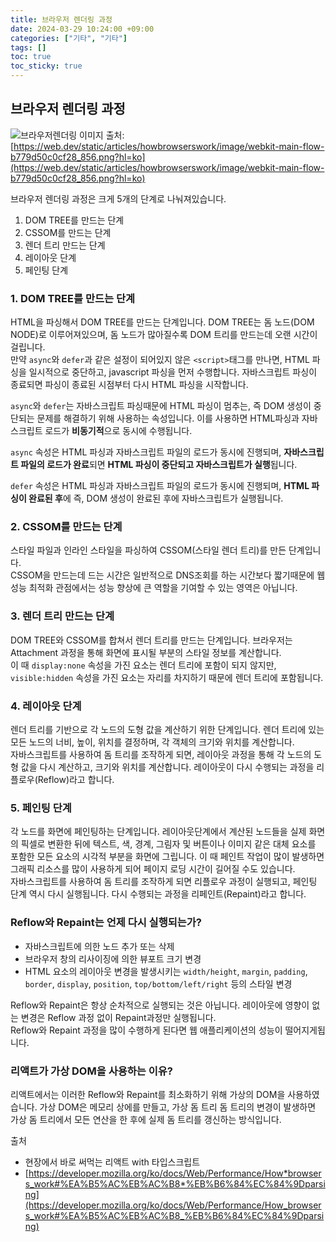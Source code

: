 ```yaml
---
title: 브라우저 렌더링 과정
date: 2024-03-29 10:24:00 +09:00
categories: ["기타", "기타"]
tags: []
toc: true
toc_sticky: true
---
```


## 브라우저 렌더링 과정

![브라우저렌더링](https://github.com/hyemin12/hyemin12.github.io/assets/66300732/af17172e-5675-4bc9-8311-48ce5240eff2)
이미지 출처: [https://web.dev/static/articles/howbrowserswork/image/webkit-main-flow-b779d50c0cf28_856.png?hl=ko](https://web.dev/static/articles/howbrowserswork/image/webkit-main-flow-b779d50c0cf28_856.png?hl=ko)

브라우저 렌더링 과정은 크게 5개의 단계로 나눠져있습니다.

1. DOM TREE를 만드는 단계
2. CSSOM를 만드는 단계
3. 렌더 트리 만드는 단계
4. 레이아웃 단계
5. 페인팅 단계

### 1. DOM TREE를 만드는 단계

HTML을 파싱해서 DOM TREE를 만드는 단계입니다. DOM TREE는 돔 노드(DOM NODE)로 이루어져있으며, 돔 노드가 많아질수록 DOM 트리를 만드는데 오랜 시간이 걸립니다.  
만약 `async`와 `defer`과 같은 설정이 되어있지 않은 `<script>`태그를 만나면, HTML 파싱을 일시적으로 중단하고, javascript 파싱을 먼저 수행합니다. 자바스크립트 파싱이 종료되면 파싱이 종료된 시점부터 다시 HTML 파싱을 시작합니다.

`async`와 `defer`는 자바스크립트 파싱때문에 HTML 파싱이 멈추는, 즉 DOM 생성이 중단되는 문제를 해결하기 위해 사용하는 속성입니다. 이를 사용하면 HTML파싱과 자바스크립트 로드가 **비동기적**으로 동시에 수행됩니다.

`async` 속성은 HTML 파싱과 자바스크립트 파일의 로드가 동시에 진행되며, **자바스크립트 파일의 로드가 완료**되면 **HTML 파싱이 중단되고 자바스크립트가 실행**됩니다. 

`defer` 속성은 HTML 파싱과 자바스크립트 파일의 로드가 동시에 진행되며, **HTML 파싱이 완료된 후**에 즉, DOM 생성이 완료된 후에 자바스크립트가 실행됩니다.

### 2. CSSOM를 만드는 단계

스타일 파일과 인라인 스타일을 파싱하여 CSSOM(스타일 렌더 트리)를 만든 단계입니다.  
CSSOM을 만드는데 드는 시간은 일반적으로 DNS조회를 하는 시간보다 짧기때문에 웹 성능 최적화 관점에서는 성능 향상에 큰 역할을 기여할 수 있는 영역은 아닙니다.

### 3. 렌더 트리 만드는 단계

DOM TREE와 CSSOM를 합쳐서 렌더 트리를 만드는 단계입니다. 브라우저는 Attachment 과정을 통해 화면에 표시될 부분의 스타일 정보를 계산합니다.  
이 때 `display:none` 속성을 가진 요소는 렌더 트리에 포함이 되지 않지만, `visible:hidden` 속성을 가진 요소는 자리를 차지하기 때문에 렌더 트리에 포함됩니다.

### 4. 레이아웃 단계

렌더 트리를 기반으로 각 노드의 도형 값을 계산하기 위한 단계입니다. 렌더 트리에 있는 모든 노드의 너비, 높이, 위치를 결정하며, 각 객체의 크기와 위치를 계산합니다.  
자바스크립트를 사용하여 돔 트리를 조작하게 되면, 레이아웃 과정을 통해 각 노드의 도형 값을 다시 계산하고, 크기와 위치를 계산합니다. 레이아웃이 다시 수행되는 과정을 리플로우(Reflow)라고 합니다.

### 5. 페인팅 단계

각 노드를 화면에 페인팅하는 단계입니다. 레이아웃단계에서 계산된 노드들을 실제 화면의 픽셀로 변환한 뒤에 텍스트, 색, 경계, 그림자 및 버튼이나 이미지 같은 대체 요소를 포함한 모든 요소의 시각적 부분을 화면에 그립니다. 이 때 페인트 작업이 많이 발생하면 그래픽 리소스를 많이 사용하게 되어 페이지 로딩 시간이 길어질 수도 있습니다.  
자바스크립트를 사용하여 돔 트리를 조작하게 되면 리플로우 과정이 실행되고, 페인팅 단계 역시 다시 실행됩니다. 다시 수행되는 과정을 리페인트(Repaint)라고 합니다.



### Reflow와 Repaint는 언제 다시 실행되는가?

- 자바스크립트에 의한 노드 추가 또는 삭제
- 브라우저 창의 리사이징에 의한 뷰포트 크기 변경
- HTML 요소의 레이아웃 변경을 발생시키는 `width/height`, `margin`, `padding`, `border`, `display`, `position`, `top/bottom/left/right` 등의 스타일 변경

Reflow와 Repaint은 항상 순차적으로 실행되는 것은 아닙니다. 레이아웃에 영향이 없는 변경은 Reflow 과정 없이 Repaint과정만 실행됩니다.    
Reflow와 Repaint 과정을 많이 수행하게 된다면 웹 애플리케이션의 성능이 떨어지게됩니다.

### 리액트가 가상 DOM을 사용하는 이유?

리액트에서는 이러한 Reflow와 Repaint를 최소화하기 위해 가상의 DOM을 사용하였습니다. 가상 DOM은 메모리 상에를 만들고, 가상 돔 트리 돔 트리의 변경이 발생하면 가상 돔 트리에서 모든 연산을 한 후에 실제 돔 트리를 갱신하는 방식입니다.

출처

- 현장에서 바로 써먹는 리액트 with 타입스크립트
- [https://developer.mozilla.org/ko/docs/Web/Performance/How*browsers_work#%EA%B5%AC%EB%AC%B8*%EB%B6%84%EC%84%9Dparsing](https://developer.mozilla.org/ko/docs/Web/Performance/How_browsers_work#%EA%B5%AC%EB%AC%B8_%EB%B6%84%EC%84%9Dparsing)
